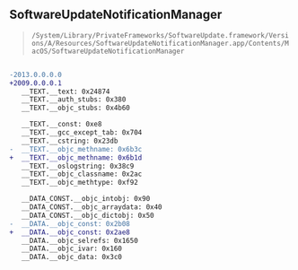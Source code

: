 ## SoftwareUpdateNotificationManager

> `/System/Library/PrivateFrameworks/SoftwareUpdate.framework/Versions/A/Resources/SoftwareUpdateNotificationManager.app/Contents/MacOS/SoftwareUpdateNotificationManager`

```diff

-2013.0.0.0.0
+2009.0.0.0.1
   __TEXT.__text: 0x24874
   __TEXT.__auth_stubs: 0x380
   __TEXT.__objc_stubs: 0x4b60

   __TEXT.__const: 0xe8
   __TEXT.__gcc_except_tab: 0x704
   __TEXT.__cstring: 0x23db
-  __TEXT.__objc_methname: 0x6b3c
+  __TEXT.__objc_methname: 0x6b1d
   __TEXT.__oslogstring: 0x38c9
   __TEXT.__objc_classname: 0x2ac
   __TEXT.__objc_methtype: 0xf92

   __DATA_CONST.__objc_intobj: 0x90
   __DATA_CONST.__objc_arraydata: 0x40
   __DATA_CONST.__objc_dictobj: 0x50
-  __DATA.__objc_const: 0x2b08
+  __DATA.__objc_const: 0x2ae8
   __DATA.__objc_selrefs: 0x1650
   __DATA.__objc_ivar: 0x160
   __DATA.__objc_data: 0x3c0

```
